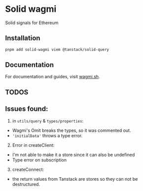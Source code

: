 # Solid wagmi

Solid signals for Ethereum

## Installation

```bash
pnpm add solid-wagmi viem @tanstack/solid-query
```

## Documentation

For documentation and guides, visit [wagmi.sh](https://wagmi.sh).

## TODOS

## Issues found:

1. in `utils/query` & `types/properties`:
- Wagmi's Omit breaks the types, so it was commented out.
- `'initialData'` throws a type error.

2. Error in createClient:
- I'm not able to make it a store since it can also be undefined
- Type error on subscription

3. createConnect:
- the return values from Tanstack are stores so they can not be destructured.